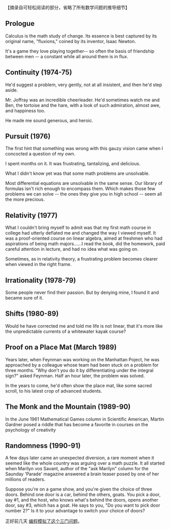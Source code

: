 
【摘录自可轻松阅读的部分，省略了所有数学问题的推导细节】

## Prologue

Calculus is the math study of change. Its essence is best captured by its original name, "fluxions," coined by its inventor, Isaac Newton.

It's a game they love playing together-- so often the basis of friendship between men -- a constant while all around them is in flux.

## Continuity (1974-75)

He'd suggest a problem, very gently, not at all insistent, and then he'd step aside.

Mr. Joffray was an incredible cheerleader. He'd sometimes watch me and Ben, the tortoise and the hare, with a look of such admiration, almost awe, and happiness too.

He made me sound generous, and heroic.

## Pursuit (1976)

The first hint that something was wrong with this gauzy vision came when I concocted a question of my own.

I spent months on it. It was frustrating, tantalizing, and delicious.

What I didn't know yet was that some math problems are unsolvable.

Most differential equations are unsolvable in the same sense. Our library of formulas isn't rich enough to encompass them. Which makes those few problems we can solve -- the ones they give you in high school -- seem all the more precious.

## Relativity (1977)

What I couldn't bring myself to admit was that my first math course in college had utterly deflated me and changed the way I viewed myself. It was a proof-oriented course on linear algebra, aimed at freshmen who had aspirations of being math majors......I read the book, did the homework, paid careful attention in lecture, and had no idea what was going on.

Sometimes, as in relativity theory, a frustrating problem becomes clearer when viewed in the right frame.

## Irrationality (1978-79)

Some people never find their passion. But by denying mine, I found it and became sure of it.

## Shifts (1980-89)

Would he have corrected me and told me life is not linear, that it's more like the unpredictable currents of a whitewater kayak course?

## Proof on a Place Mat (March 1989)

Years later, when Feynman was working on the Manhattan Poject, he was approached by a colleague whose team had been stuck on a problem for three months. "Why don't you do it by differentiating under the integral sign?" asked Feynman. Half an hour later, the problem was solved.

In the years to come, he'd often show the place mat, like some sacred scroll, to his latest crop of advanced students.

## The Monk and the Mountain (1989-90)

In the June 1961 Mathematical Games column in Scientific American, Martin Gardner posed a riddle that has become a favorite in courses on the psychology of creativity

## Randomness (1990-91)

A few days later came an unexpected diversion, a rare moment when it seemed like the whole country was arguing over a math puzzle. It all started when Marilyn vos Savant, author of the "ask Marilyn" column for the Saunday 'Parade' magazine answered a brain teaser posed by one of her millions of readers.

Suppose you're on a game show, and you're given the choice of three doors. Behind one door is a car, behind the others, goats. You pick a door, say #1, and the host, who knows what's behind the doors, opens another door, say #3, which has a goat. He says to you, "Do you want to pick door number 2?" Is it to your advantage to switch your choice of doors?

正好前几天 [编程模拟了这个三门问题](https://www.zhihu.com/question/8387406495/answer/91692292050)。